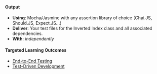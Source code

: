 #### Output
- **Using**: Mocha/Jasmine with any assertion library of choice (Chai.JS, Should.JS, Expect.JS...)
- **Deliver**: Your test files for the Inverted Index class and all associated dependencies.
- **With**: *independently*

#### Targeted Learning Outcomes
- [End-to-End Testing](https://github.com/andela/learningmap/tree/master/Phase-C/Entry-level%20Developer/Curriculum/37%20-%20End-to-End%20Testing)
- [Test-Driven Development](https://github.com/andela/learningmap/tree/master/Phase-C/Entry-level%20Developer/Curriculum/25%20-%20Test-Driven%20Development)
